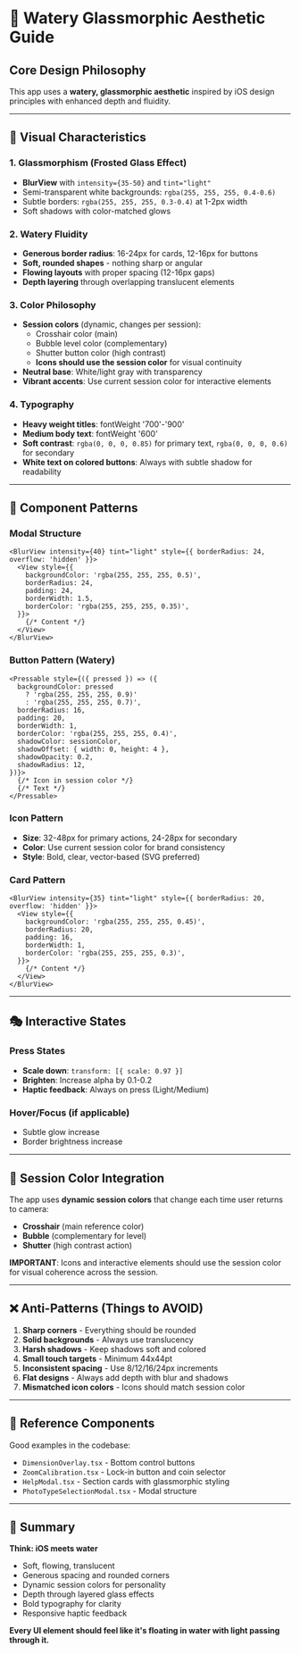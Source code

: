 # 🌊 Watery Glassmorphic Aesthetic Guide

## Core Design Philosophy
This app uses a **watery, glassmorphic aesthetic** inspired by iOS design principles with enhanced depth and fluidity.

---

## 🎨 Visual Characteristics

### 1. **Glassmorphism (Frosted Glass Effect)**
- **BlurView** with `intensity={35-50}` and `tint="light"`
- Semi-transparent white backgrounds: `rgba(255, 255, 255, 0.4-0.6)`
- Subtle borders: `rgba(255, 255, 255, 0.3-0.4)` at 1-2px width
- Soft shadows with color-matched glows

### 2. **Watery Fluidity**
- **Generous border radius**: 16-24px for cards, 12-16px for buttons
- **Soft, rounded shapes** - nothing sharp or angular
- **Flowing layouts** with proper spacing (12-16px gaps)
- **Depth layering** through overlapping translucent elements

### 3. **Color Philosophy**
- **Session colors** (dynamic, changes per session):
  - Crosshair color (main)
  - Bubble level color (complementary)
  - Shutter button color (high contrast)
  - **Icons should use the session color** for visual continuity
- **Neutral base**: White/light gray with transparency
- **Vibrant accents**: Use current session color for interactive elements

### 4. **Typography**
- **Heavy weight titles**: fontWeight '700'-'900'
- **Medium body text**: fontWeight '600'
- **Soft contrast**: `rgba(0, 0, 0, 0.85)` for primary text, `rgba(0, 0, 0, 0.6)` for secondary
- **White text on colored buttons**: Always with subtle shadow for readability

---

## 📐 Component Patterns

### Modal Structure
```tsx
<BlurView intensity={40} tint="light" style={{ borderRadius: 24, overflow: 'hidden' }}>
  <View style={{
    backgroundColor: 'rgba(255, 255, 255, 0.5)',
    borderRadius: 24,
    padding: 24,
    borderWidth: 1.5,
    borderColor: 'rgba(255, 255, 255, 0.35)',
  }}>
    {/* Content */}
  </View>
</BlurView>
```

### Button Pattern (Watery)
```tsx
<Pressable style={({ pressed }) => ({
  backgroundColor: pressed 
    ? 'rgba(255, 255, 255, 0.9)' 
    : 'rgba(255, 255, 255, 0.7)',
  borderRadius: 16,
  padding: 20,
  borderWidth: 1,
  borderColor: 'rgba(255, 255, 255, 0.4)',
  shadowColor: sessionColor,
  shadowOffset: { width: 0, height: 4 },
  shadowOpacity: 0.2,
  shadowRadius: 12,
})}>
  {/* Icon in session color */}
  {/* Text */}
</Pressable>
```

### Icon Pattern
- **Size**: 32-48px for primary actions, 24-28px for secondary
- **Color**: Use current session color for brand consistency
- **Style**: Bold, clear, vector-based (SVG preferred)

### Card Pattern
```tsx
<BlurView intensity={35} tint="light" style={{ borderRadius: 20, overflow: 'hidden' }}>
  <View style={{
    backgroundColor: 'rgba(255, 255, 255, 0.45)',
    borderRadius: 20,
    padding: 16,
    borderWidth: 1,
    borderColor: 'rgba(255, 255, 255, 0.3)',
  }}>
    {/* Content */}
  </View>
</BlurView>
```

---

## 🎭 Interactive States

### Press States
- **Scale down**: `transform: [{ scale: 0.97 }]`
- **Brighten**: Increase alpha by 0.1-0.2
- **Haptic feedback**: Always on press (Light/Medium)

### Hover/Focus (if applicable)
- Subtle glow increase
- Border brightness increase

---

## 🌈 Session Color Integration

The app uses **dynamic session colors** that change each time user returns to camera:
- **Crosshair** (main reference color)
- **Bubble** (complementary for level)
- **Shutter** (high contrast action)

**IMPORTANT**: Icons and interactive elements should use the session color for visual coherence across the session.

---

## ❌ Anti-Patterns (Things to AVOID)

1. **Sharp corners** - Everything should be rounded
2. **Solid backgrounds** - Always use translucency
3. **Harsh shadows** - Keep shadows soft and colored
4. **Small touch targets** - Minimum 44x44pt
5. **Inconsistent spacing** - Use 8/12/16/24px increments
6. **Flat designs** - Always add depth with blur and shadows
7. **Mismatched icon colors** - Icons should match session color

---

## 📱 Reference Components

Good examples in the codebase:
- `DimensionOverlay.tsx` - Bottom control buttons
- `ZoomCalibration.tsx` - Lock-in button and coin selector
- `HelpModal.tsx` - Section cards with glassmorphic styling
- `PhotoTypeSelectionModal.tsx` - Modal structure

---

## 🎯 Summary

**Think: iOS meets water**
- Soft, flowing, translucent
- Generous spacing and rounded corners
- Dynamic session colors for personality
- Depth through layered glass effects
- Bold typography for clarity
- Responsive haptic feedback

**Every UI element should feel like it's floating in water with light passing through it.**
